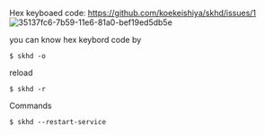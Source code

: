 Hex keyboaed code: https://github.com/koekeishiya/skhd/issues/1
![35137fc6-7b59-11e6-81a0-bef19ed5db5e](https://user-images.githubusercontent.com/20104403/215305796-8e079ac5-3054-4072-aed7-496682d883f6.png)

you can know hex keybord code by
```
$ skhd -o
```

reload
```
$ skhd -r
```

Commands
```
$ skhd --restart-service
```
